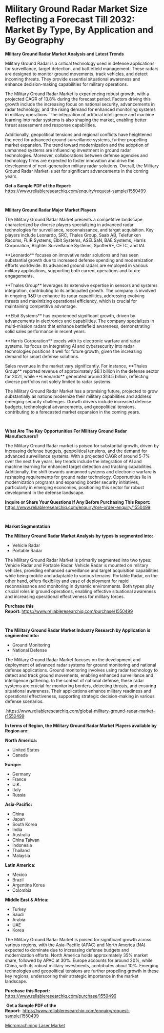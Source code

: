 <p><h1>Military Ground Radar Market Size Reflecting a Forecast Till 2032: Market By Type, By Application and By Geography</h1></p><p><strong>Military Ground Radar Market Analysis and Latest Trends</strong></p>
<p><p>Military Ground Radar is a critical technology used in defense applications for surveillance, target detection, and battlefield management. These radars are designed to monitor ground movements, track vehicles, and detect incoming threats. They provide essential situational awareness and enhance decision-making capabilities for military operations.</p><p>The Military Ground Radar Market is experiencing robust growth, with a projected CAGR of 13.8% during the forecast period. Factors driving this growth include the increasing focus on national security, advancements in radar technology, and the rising demand for enhanced monitoring systems in military operations. The integration of artificial intelligence and machine learning into radar systems is also shaping the market, enabling better threat assessment and response capabilities.</p><p>Additionally, geopolitical tensions and regional conflicts have heightened the need for advanced ground surveillance systems, further propelling market expansion. The trend toward modernization and the adoption of unmanned systems are influencing investment in ground radar technologies. Moreover, collaborations between defense agencies and technology firms are expected to foster innovation and drive the development of next-generation military radar solutions. Overall, the Military Ground Radar Market is set for significant advancements in the coming years.</p></p>
<p><strong>Get a Sample PDF of the Report:&nbsp;</strong> <a href="https://www.reliableresearchiq.com/enquiry/request-sample/1550499?utm_campaign=2265&utm_medium=2&utm_source=Github&utm_content=ia&utm_term=08042025&utm_id=military-ground-radar">https://www.reliableresearchiq.com/enquiry/request-sample/1550499</a></p>
<p>&nbsp;</p>
<p><strong>Military Ground Radar Major Market Players</strong></p>
<p><p>The Military Ground Radar Market presents a competitive landscape characterized by diverse players specializing in advanced radar technologies for surveillance, reconnaissance, and target acquisition. Key players include Leonardo, SRC, Thales Group, Saab AB, Telefunken Racoms, FLIR Systems, Elbit Systems, ASELSaN, BAE Systems, Harris Corporation, Blighter Surveillance Systems, SpotterRF, CETC, and IAI.</p><p>**Leonardo** focuses on innovative radar solutions and has seen substantial growth due to increased defense spending and modernization efforts worldwide. Its advanced ground radars are employed in various military applications, supporting both current operations and future engagements.</p><p>**Thales Group** leverages its extensive expertise in sensors and systems integration, contributing to its anticipated growth. The company is involved in ongoing R&D to enhance its radar capabilities, addressing evolving threats and maximizing operational efficiency, which is crucial for maintaining competitive advantage.</p><p>**Elbit Systems** has experienced significant growth, driven by advancements in electronics and capabilities. The company specializes in multi-mission radars that enhance battlefield awareness, demonstrating solid sales performance in recent years.</p><p>**Harris Corporation** excels with its electronic warfare and radar systems. Its focus on integrating AI and cybersecurity into radar technologies positions it well for future growth, given the increasing demand for smart defense solutions.</p><p>Sales revenues in the market vary significantly. For instance, **Thales Group** reported revenue of approximately $8.1 billion in the defense sector for 2021, while **Leonardo** generated around $13.5 billion, reflecting diverse portfolios not solely limited to radar systems.</p><p>The Military Ground Radar Market has a promising future, projected to grow substantially as nations modernize their military capabilities and address emerging security challenges. Growth drivers include increased defense budgets, technological advancements, and geopolitical tensions, contributing to a forecasted market expansion in the coming years.</p></p>
<p>&nbsp;</p>
<p><strong>What Are The Key Opportunities For Military Ground Radar Manufacturers?</strong></p>
<p><p>The Military Ground Radar market is poised for substantial growth, driven by increasing defense budgets, geopolitical tensions, and the demand for advanced surveillance systems. With a projected CAGR of around 5-7% over the next five years, key trends include the integration of AI and machine learning for enhanced target detection and tracking capabilities. Additionally, the shift towards unmanned systems and electronic warfare is reshaping requirements for ground radar technology. Opportunities lie in modernization programs and expanding border security initiatives, particularly in emerging economies, positioning this sector for robust development in the defense landscape.</p></p>
<p><strong>Inquire or Share Your Questions If Any Before Purchasing This Report:</strong> <a href="https://www.reliableresearchiq.com/enquiry/pre-order-enquiry/1550499?utm_campaign=2265&utm_medium=2&utm_source=Github&utm_content=ia&utm_term=08042025&utm_id=military-ground-radar">https://www.reliableresearchiq.com/enquiry/pre-order-enquiry/1550499</a></p>
<p>&nbsp;</p>
<p><strong>Market Segmentation</strong></p>
<p><strong>The Military Ground Radar Market Analysis by types is segmented into:</strong></p>
<p><ul><li>Vehicle Radar</li><li>Portable Radar</li></ul></p>
<p><p>The Military Ground Radar Market is primarily segmented into two types: Vehicle Radar and Portable Radar. Vehicle Radar is mounted on military vehicles, providing enhanced surveillance and target acquisition capabilities while being mobile and adaptable to various terrains. Portable Radar, on the other hand, offers flexibility and ease of deployment for rapid reconnaissance and monitoring in dynamic environments. Both types play crucial roles in ground operations, enabling effective situational awareness and increasing operational effectiveness for military forces.</p></p>
<p><strong>Purchase this Report:&nbsp;</strong><a href="https://www.reliableresearchiq.com/purchase/1550499?utm_campaign=2265&utm_medium=2&utm_source=Github&utm_content=ia&utm_term=08042025&utm_id=military-ground-radar">https://www.reliableresearchiq.com/purchase/1550499</a></p>
<p>&nbsp;</p>
<p><strong>The Military Ground Radar Market Industry Research by Application is segmented into:</strong></p>
<p><ul><li>Ground Monitoring</li><li>National Defense</li></ul></p>
<p><p>The Military Ground Radar Market focuses on the development and deployment of advanced radar systems for ground monitoring and national defense applications. Ground monitoring involves using radar technology to detect and track ground movements, enabling enhanced surveillance and intelligence gathering. In the context of national defense, these radar systems are crucial for monitoring borders, detecting threats, and ensuring situational awareness. Their applications enhance military readiness and operational effectiveness, supporting strategic decision-making in various defense scenarios.</p></p>
<p><a href="https://www.reliableresearchiq.com/global-military-ground-radar-market-r1550499?utm_campaign=2265&utm_medium=2&utm_source=Github&utm_content=ia&utm_term=08042025&utm_id=military-ground-radar">&nbsp;https://www.reliableresearchiq.com/global-military-ground-radar-market-r1550499</a></p>
<p><strong>In terms of Region, the Military Ground Radar Market Players available by Region are:</strong></p>
<p>
    <p> <strong> North America: </strong>
        <ul>
            <li>United States</li>
            <li>Canada</li>
        </ul>
        </p> 
    <p> <strong> Europe: </strong>
        <ul>
            <li>Germany</li>
            <li>France</li>
            <li>U.K.</li>
            <li>Italy</li>
            <li>Russia</li>
        </ul>
        </p> 
    <p> <strong> Asia-Pacific: </strong>
        <ul>
            <li>China</li>
            <li>Japan</li>
            <li>South Korea</li>
            <li>India</li>
            <li>Australia</li>
            <li>China Taiwan</li>
            <li>Indonesia</li>
            <li>Thailand</li>
            <li>Malaysia</li>
        </ul>
        </p> 
    <p> <strong> Latin America: </strong>
        <ul>
            <li>Mexico</li>
            <li>Brazil</li>
            <li>Argentina Korea</li>
            <li>Colombia</li>
        </ul>
        </p> 
    <p> <strong> Middle East & Africa: </strong>
        <ul>
            <li>Turkey</li>
            <li>Saudi</li>
            <li>Arabia</li>
            <li>UAE</li>
            <li>Korea</li>
        </ul>
    </p>
    </p>
<p><p>The Military Ground Radar Market is poised for significant growth across various regions, with the Asia-Pacific (APAC) and North America (NA) expected to dominate due to increasing defense budgets and modernization efforts. North America holds approximately 35% market share, followed by APAC at 30%. Europe accounts for around 20%, while China, with its robust military investments, contributes about 10%. Emerging technologies and geopolitical tensions are further propelling growth in these key regions, underscoring their strategic importance in the market landscape.</p></p>
<p><strong>Purchase this Report: </strong><a href="https://www.reliableresearchiq.com/purchase/1550499?utm_campaign=2265&utm_medium=2&utm_source=Github&utm_content=ia&utm_term=08042025&utm_id=military-ground-radar">https://www.reliableresearchiq.com/purchase/1550499</a></p>
<p>&nbsp;<strong>Get a Sample PDF of the Report:&nbsp;&nbsp;</strong><a href="https://www.reliableresearchiq.com/enquiry/request-sample/1550499?utm_campaign=2265&utm_medium=2&utm_source=Github&utm_content=ia&utm_term=08042025&utm_id=military-ground-radar">https://www.reliableresearchiq.com/enquiry/request-sample/1550499</a></p>
<p><strong></strong></p>
<p><p><a href="https://github.com/rosamariarocque98/Market-Research-Report-List-1/blob/main/micromachining-laser-market.md?utm_campaign=2265&utm_medium=2&utm_source=Github&utm_content=ia&utm_term=08042025&utm_id=military-ground-radar">Micromachining Laser Market</a></p></p>